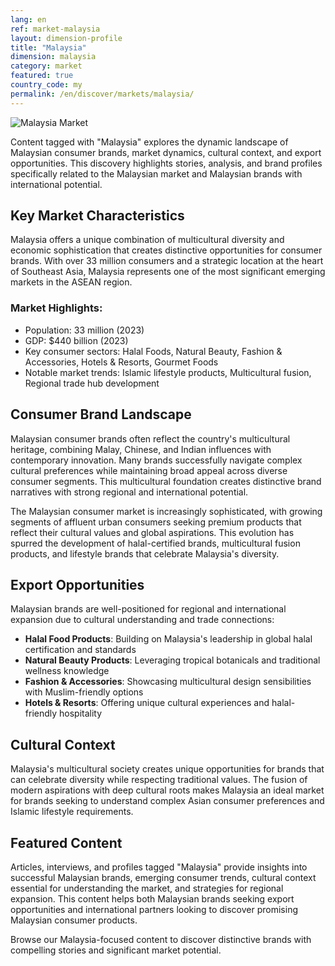 ```yaml
---
lang: en
ref: market-malaysia
layout: dimension-profile
title: "Malaysia"
dimension: malaysia
category: market
featured: true
country_code: my
permalink: /en/discover/markets/malaysia/
---
```


![Malaysia Market](/assets/images/dimensions/markets/malaysia.jpg)

Content tagged with "Malaysia" explores the dynamic landscape of Malaysian consumer brands, market dynamics, cultural context, and export opportunities. This discovery highlights stories, analysis, and brand profiles specifically related to the Malaysian market and Malaysian brands with international potential.

## Key Market Characteristics

Malaysia offers a unique combination of multicultural diversity and economic sophistication that creates distinctive opportunities for consumer brands. With over 33 million consumers and a strategic location at the heart of Southeast Asia, Malaysia represents one of the most significant emerging markets in the ASEAN region.

### Market Highlights:
- Population: 33 million (2023)
- GDP: $440 billion (2023)
- Key consumer sectors: Halal Foods, Natural Beauty, Fashion & Accessories, Hotels & Resorts, Gourmet Foods
- Notable market trends: Islamic lifestyle products, Multicultural fusion, Regional trade hub development

## Consumer Brand Landscape

Malaysian consumer brands often reflect the country's multicultural heritage, combining Malay, Chinese, and Indian influences with contemporary innovation. Many brands successfully navigate complex cultural preferences while maintaining broad appeal across diverse consumer segments. This multicultural foundation creates distinctive brand narratives with strong regional and international potential.

The Malaysian consumer market is increasingly sophisticated, with growing segments of affluent urban consumers seeking premium products that reflect their cultural values and global aspirations. This evolution has spurred the development of halal-certified brands, multicultural fusion products, and lifestyle brands that celebrate Malaysia's diversity.

## Export Opportunities

Malaysian brands are well-positioned for regional and international expansion due to cultural understanding and trade connections:

- **Halal Food Products**: Building on Malaysia's leadership in global halal certification and standards
- **Natural Beauty Products**: Leveraging tropical botanicals and traditional wellness knowledge
- **Fashion & Accessories**: Showcasing multicultural design sensibilities with Muslim-friendly options
- **Hotels & Resorts**: Offering unique cultural experiences and halal-friendly hospitality

## Cultural Context

Malaysia's multicultural society creates unique opportunities for brands that can celebrate diversity while respecting traditional values. The fusion of modern aspirations with deep cultural roots makes Malaysia an ideal market for brands seeking to understand complex Asian consumer preferences and Islamic lifestyle requirements.

## Featured Content

Articles, interviews, and profiles tagged "Malaysia" provide insights into successful Malaysian brands, emerging consumer trends, cultural context essential for understanding the market, and strategies for regional expansion. This content helps both Malaysian brands seeking export opportunities and international partners looking to discover promising Malaysian consumer products.

Browse our Malaysia-focused content to discover distinctive brands with compelling stories and significant market potential.
